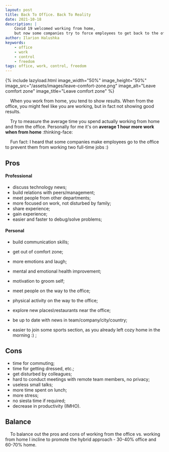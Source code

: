 ```yaml
---
layout: post
title: Back To Office. Back To Reality
date: 2021-10-18
description: |
    Covid 19 welcomed working from home, 
    but now some companies try to force employees to get back to the office.
author: Ilarion Halushka
keywords:
    - office
    - work
    - control
    - freedom
tags: office, work, control, freedom
---
```


{% include lazyload.html image_width="50%" image_height="50%" image_src="/assets/images/leave-comfort-zone.png" image_alt="Leave comfort zone" image_title="Leave comfort zone" %}

&nbsp;&nbsp;&nbsp; When you work from home, you tend to show results.
When from the office, you might feel like you are working, but in fact not showing good results.

&nbsp;&nbsp;&nbsp; Try to measure the average time you spend
actually working from home and from the office.
Personally for me it's on **average 1 hour more work when from home** :thinking-face:

&nbsp;&nbsp;&nbsp; Fun fact: I heard that some companies make employees go to the office
to prevent them from working two full-time jobs :)

## Pros

#### Professional
* discuss technology news;
* build relations with peers/management;
* meet people from other departments;
* more focused on work, not disturbed by family;
* share experience;
* gain experience;
* easier and faster to debug/solve problems;

#### Personal
* build communication skills;
* get out of comfort zone;
* more emotions and laugh;
* mental and emotional health improvement;
* motivation to groom self;


* meet people on the way to the office;
* physical activity on the way to the office;
* explore new places\restaurants near the office;
* be up to date with news in team/company/city/country;
* easier to join some sports section, as you already left cozy home in the morning :) ;


## Cons
* time for commuting;
* time for getting dressed, etc.;
* get disturbed by colleagues;
* hard to conduct meetings with remote team members, no privacy;
* useless small talks;
* more time spent on lunch;
* more stress;
* no siesta time if required;
* decrease in productivity (IMHO).


## Balance
&nbsp;&nbsp;&nbsp; To balance out the pros and cons of working from the office vs. working from home
I incline to promote the hybrid approach - 30-40% office and 60-70% home.
